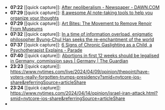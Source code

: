 - **07:22** [[quick capture]]:  [After neoliberalism - Newspaper - DAWN.COM](https://www.dawn.com/news/1827544)
- **07:29** [[quick capture]]:  [8 awesome AI note-taking tools to help you organize your thoughts](https://www.androidpolice.com/best-ai-note-taking-tools/)
- **07:29** [[quick capture]]:  [Art Bites: The Movement to Remove Renoir From Museums](https://news.artnet.com/art-world/art-bites-renoir-sucks-movement-2455217)
- **07:32** [[quick capture]]:  [In a time of information overload, enigmatic philosopher Byung-Chul Han seeks the re-enchantment of the world](https://theconversation.com/in-a-time-of-information-overload-enigmatic-philosopher-byung-chul-han-seeks-the-re-enchantment-of-the-world-225176)
- **07:37** [[quick capture]]:  [6 Signs of Chronic Gaslighting as a Child, a Psychotherapist Explains - Parade](https://parade.com/living/signs-of-chronic-gaslighting-as-a-child-according-to-a-psychotherapist)
- **07:40** [[quick capture]]:  [Abortions in first 12 weeks should be legalised in Germany, commission says | Germany | The Guardian](https://www.theguardian.com/world/2024/apr/15/abortions-in-first-12-weeks-should-be-legalised-in-germany-commission-expected-to-say)
- **23:23** [[quick capture]]:  https://www.nytimes.com/live/2024/04/09/opinion/thepoint/have-voters-really-forgotten-trumps-presidency?smid=nytcore-ios-share&referringSource=articleShare
- **23:24** [[quick capture]]:  https://www.nytimes.com/2024/04/14/opinion/israel-iran-attack.html?smid=nytcore-ios-share&referringSource=articleShare
-